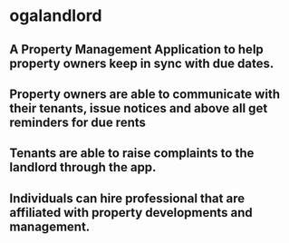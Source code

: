 # ogalandlord
## A Property Management Application to help property owners keep in sync with due dates.
## Property owners are able to communicate with their tenants, issue notices and above all get reminders for due rents
## Tenants are able to raise complaints to the landlord through the app.
## Individuals can hire professional that are affiliated with property developments and management.
